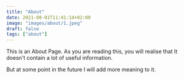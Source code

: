 ```yaml
---
title: "About"
date: 2021-08-01T11:41:14+02:00
image: "images/about/1.jpeg"
draft: false
tags: ["about"]
---
```



This is an About Page. As you are reading this, you will realise that It doesn't contain a lot of useful information. 

But at some point in the future I will add more meaning to it.

